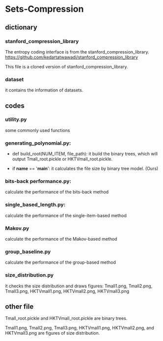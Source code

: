 # Sets-Compression
## dictionary

### stanford_compression_library
The entropy coding interface is from the stanford_compression_library. <https://github.com/kedartatwawadi/stanford_compression_library>

This file is a cloned version of stanford_compression_library.

### dataset
it contains the information of datasets.

## codes
### utility.py
some commonly used functions

### generating_polynomial.py: 
- def build_root(NUM_ITEM, file_path): it build the binary trees, which will output Tmall_root.pickle or HKTVmall_root.pickle.

- if __name__ == '__main__': it calculates the file size by binary tree model. (Ours)

### bits-back performance.py: 
calculate the performance of the bits-back method

### single_based_length.py: 
calculate the performance of the single-item-based method

### Makov.py
calculate the performance of the Makov-based method

### group_baseline.py
calculate the performance of the group-based method

### size_distribution.py
it checks the size distribution and draws figures: Tmall1.png, Tmall2.png, Tmall3.png, HKTVmall1.png, HKTVmall2.png, HKTVmall3.png

## other file

Tmall_root.pickle and HKTVmall_root.pickle are binary trees. 

Tmall1.png, Tmall2.png, Tmall3.png, HKTVmall1.png, HKTVmall2.png, and HKTVmall3.png are figures of size distribution.
